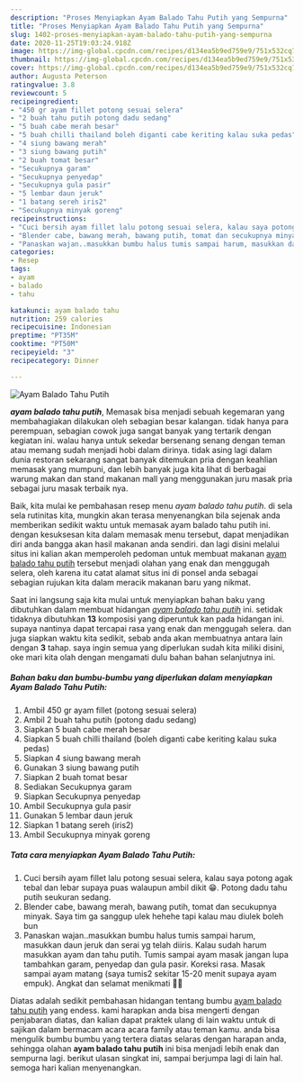 ```yaml
---
description: "Proses Menyiapkan Ayam Balado Tahu Putih yang Sempurna"
title: "Proses Menyiapkan Ayam Balado Tahu Putih yang Sempurna"
slug: 1402-proses-menyiapkan-ayam-balado-tahu-putih-yang-sempurna
date: 2020-11-25T19:03:24.918Z
image: https://img-global.cpcdn.com/recipes/d134ea5b9ed759e9/751x532cq70/ayam-balado-tahu-putih-foto-resep-utama.jpg
thumbnail: https://img-global.cpcdn.com/recipes/d134ea5b9ed759e9/751x532cq70/ayam-balado-tahu-putih-foto-resep-utama.jpg
cover: https://img-global.cpcdn.com/recipes/d134ea5b9ed759e9/751x532cq70/ayam-balado-tahu-putih-foto-resep-utama.jpg
author: Augusta Peterson
ratingvalue: 3.8
reviewcount: 5
recipeingredient:
- "450 gr ayam fillet potong sesuai selera"
- "2 buah tahu putih potong dadu sedang"
- "5 buah cabe merah besar"
- "5 buah chilli thailand boleh diganti cabe keriting kalau suka pedas"
- "4 siung bawang merah"
- "3 siung bawang putih"
- "2 buah tomat besar"
- "Secukupnya garam"
- "Secukupnya penyedap"
- "Secukupnya gula pasir"
- "5 lembar daun jeruk"
- "1 batang sereh iris2"
- "Secukupnya minyak goreng"
recipeinstructions:
- "Cuci bersih ayam fillet lalu potong sesuai selera, kalau saya potong agak tebal dan lebar supaya puas walaupun ambil dikit 😁. Potong dadu tahu putih seukuran sedang."
- "Blender cabe, bawang merah, bawang putih, tomat dan secukupnya minyak. Saya tim ga sanggup ulek hehehe tapi kalau mau diulek boleh bun"
- "Panaskan wajan..masukkan bumbu halus tumis sampai harum, masukkan daun jeruk dan serai yg telah diiris. Kalau sudah harum masukkan ayam dan tahu putih. Tumis sampai ayam masak jangan lupa tambahkan garam, penyedap dan gula pasir. Koreksi rasa. Masak sampai ayam matang (saya tumis2 sekitar 15-20 menit supaya ayam empuk). Angkat dan selamat menikmati 💞💞"
categories:
- Resep
tags:
- ayam
- balado
- tahu

katakunci: ayam balado tahu 
nutrition: 259 calories
recipecuisine: Indonesian
preptime: "PT35M"
cooktime: "PT50M"
recipeyield: "3"
recipecategory: Dinner

---
```



![Ayam Balado Tahu Putih](https://img-global.cpcdn.com/recipes/d134ea5b9ed759e9/751x532cq70/ayam-balado-tahu-putih-foto-resep-utama.jpg)

<b><i>ayam balado tahu putih</i></b>, Memasak bisa menjadi sebuah kegemaran yang membahagiakan dilakukan oleh sebagian besar kalangan. tidak hanya para perempuan, sebagian cowok juga sangat banyak yang tertarik dengan kegiatan ini. walau hanya untuk sekedar bersenang senang dengan teman atau memang sudah menjadi hobi dalam dirinya. tidak asing lagi dalam dunia restoran sekarang sangat banyak ditemukan pria dengan keahlian memasak yang mumpuni, dan lebih banyak juga kita lihat di berbagai warung makan dan stand makanan mall yang menggunakan juru masak pria sebagai juru masak terbaik nya.

Baik, kita mulai ke pembahasan resep menu <i>ayam balado tahu putih</i>. di sela sela rutinitas kita, mungkin akan terasa menyenangkan bila sejenak anda memberikan sedikit waktu untuk memasak ayam balado tahu putih ini. dengan kesuksesan kita dalam memasak menu tersebut, dapat menjadikan diri anda bangga akan hasil makanan anda sendiri. dan lagi disini melalui situs ini kalian akan memperoleh pedoman untuk membuat makanan <u>ayam balado tahu putih</u> tersebut menjadi olahan yang enak dan menggugah selera, oleh karena itu catat alamat situs ini di ponsel anda sebagai sebagian rujukan kita dalam meracik makanan baru yang nikmat.




Saat ini langsung saja kita mulai untuk menyiapkan bahan baku yang dibutuhkan dalam membuat hidangan <u><i>ayam balado tahu putih</i></u> ini. setidak tidaknya dibutuhkan <b>13</b> komposisi yang diperuntuk kan pada hidangan ini. supaya nantinya dapat tercapai rasa yang enak dan menggugah selera. dan juga siapkan waktu kita sedikit, sebab anda akan membuatnya antara lain dengan <b>3</b> tahap. saya ingin semua yang diperlukan sudah kita miliki disini, oke mari kita olah dengan mengamati dulu bahan bahan selanjutnya ini.

<!--inarticleads1-->

##### Bahan baku dan bumbu-bumbu yang diperlukan dalam menyiapkan Ayam Balado Tahu Putih:

1. Ambil 450 gr ayam fillet (potong sesuai selera)
1. Ambil 2 buah tahu putih (potong dadu sedang)
1. Siapkan 5 buah cabe merah besar
1. Siapkan 5 buah chilli thailand (boleh diganti cabe keriting kalau suka pedas)
1. Siapkan 4 siung bawang merah
1. Gunakan 3 siung bawang putih
1. Siapkan 2 buah tomat besar
1. Sediakan Secukupnya garam
1. Siapkan Secukupnya penyedap
1. Ambil Secukupnya gula pasir
1. Gunakan 5 lembar daun jeruk
1. Siapkan 1 batang sereh (iris2)
1. Ambil Secukupnya minyak goreng




<!--inarticleads2-->

##### Tata cara menyiapkan Ayam Balado Tahu Putih:

1. Cuci bersih ayam fillet lalu potong sesuai selera, kalau saya potong agak tebal dan lebar supaya puas walaupun ambil dikit 😁. Potong dadu tahu putih seukuran sedang.
1. Blender cabe, bawang merah, bawang putih, tomat dan secukupnya minyak. Saya tim ga sanggup ulek hehehe tapi kalau mau diulek boleh bun
1. Panaskan wajan..masukkan bumbu halus tumis sampai harum, masukkan daun jeruk dan serai yg telah diiris. Kalau sudah harum masukkan ayam dan tahu putih. Tumis sampai ayam masak jangan lupa tambahkan garam, penyedap dan gula pasir. Koreksi rasa. Masak sampai ayam matang (saya tumis2 sekitar 15-20 menit supaya ayam empuk). Angkat dan selamat menikmati 💞💞




Diatas adalah sedikit pembahasan hidangan tentang bumbu <u>ayam balado tahu putih</u> yang endess. kami harapkan anda bisa mengerti dengan penjabaran diatas, dan kalian dapat praktek ulang di lain waktu untuk di sajikan dalam bermacam acara acara family atau teman kamu. anda bisa mengulik bumbu bumbu yang tertera diatas selaras dengan harapan anda, sehingga olahan <b>ayam balado tahu putih</b> ini bisa menjadi lebih enak dan sempurna lagi. berikut ulasan singkat ini, sampai berjumpa lagi di lain hal. semoga hari kalian menyenangkan.
